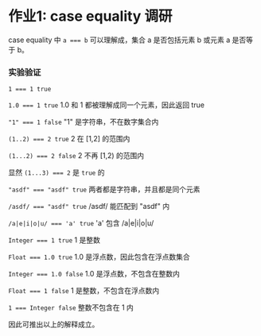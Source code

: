 # 作业1: case equality 调研

case equality 中 `a === b` 可以理解成，集合 a 是否包括元素 b 或元素 a 是否等于 b。

### 实验验证

`1 === 1 true` 

`1.0 === 1 true` 1.0 和 1 都被理解成同一个元素，因此返回 true

`"1" === 1 false` "1" 是字符串，不在数字集合内

`(1..2) === 2 true` 2 在 [1,2] 的范围内

`(1...2) === 2 false` 2 不再 [1,2) 的范围内

显然 `(1...3) === 2` 是 `true` 的

`"asdf" === "asdf" true` 两者都是字符串，并且都是同个元素

`/asdf/ === "asdf" true` /asdf/ 能匹配到 "asdf" 内

`/a|e|i|o|u/ === 'a' true` 'a' 包含 /a|e|i|o|u/

`Integer === 1 true` 1 是整数

`Float === 1.0 true` 1.0 是浮点数，因此包含在浮点数集合

`Integer === 1.0 false` 1.0 是浮点数，不包含在整数内

`Float === 1 false` 1 是整数，不包含在浮点数内

`1 === Integer false` 整数不包含在 1 内

因此可推出以上的解释成立。

